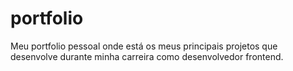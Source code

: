 # portfolio
 Meu portfolio pessoal onde está os meus principais projetos que desenvolve durante minha carreira como desenvolvedor frontend.
